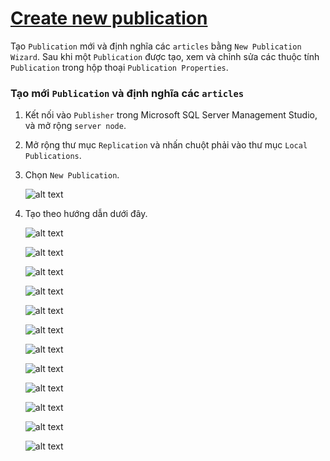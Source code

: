 # [Create new publication](#create-new-publication)

Tạo `Publication` mới và định nghĩa các `articles` bằng `New Publication Wizard`. Sau khi một `Publication` được tạo, xem và chỉnh sửa các thuộc tính `Publication` trong hộp thoại `Publication Properties`.

### Tạo mới `Publication` và định nghĩa các `articles`

1. Kết nối vào `Publisher` trong Microsoft SQL Server Management Studio, và mở rộng `server node`.

2. Mở rộng thư mục `Replication` và nhấn chuột phải vào thư mục `Local Publications`.

3. Chọn `New Publication`.

    ![alt text](./imgs/image-1.png)

4. Tạo theo hướng dẫn dưới đây.

    ![alt text](./imgs/image-2.png)

    ![alt text](./imgs/image-3.png)

    ![alt text](./imgs/image-4.png)

    ![alt text](./imgs/image-5.png)

    ![alt text](./imgs/image-6-TC.png)

    ![alt text](./imgs/image-8-TC.png)

    ![alt text](./imgs/image-11.png)

    ![alt text](./imgs/image-12.png)

    ![alt text](./imgs/image-13.png)

    ![alt text](./imgs/image-14.png)

    ![alt text](./imgs/image-TTN-TC.png)

    ![alt text](./imgs/image-15.png)
